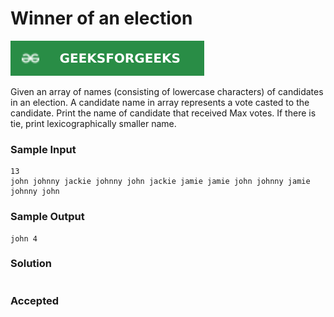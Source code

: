# Winner of an election

[![Problem Link](../assets/gfg.svg)](...problem...)

Given an array of names (consisting of lowercase characters) of candidates in an election. A candidate name in array represents a vote casted to the candidate. Print the name of candidate that received Max votes. If there is tie, print lexicographically smaller name.

### Sample Input
```
13
john johnny jackie johnny john jackie jamie jamie john johnny jamie johnny john
```
### Sample Output
```
john 4
```

### Solution
```cpp

```

### Accepted

